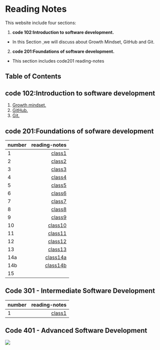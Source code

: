 
# Reading Notes

This website include four sections:
1. **code 102:Introduction to software development.**
* In this Section ,we will discuss about Growth Mindset, GitHub and Git.
2. **code 201:Foundations of software development.**
* This section includes code201 reading-notes 

## Table of Contents
## code 102:Introduction to software development
1. [ Growth mindset. ](https://duhaalazzam.github.io/reading-notes/growth)
2. [ GitHub. ](https://duhaalazzam.github.io/reading-notes/summery)
3. [ Git. ](https://duhaalazzam.github.io/reading-notes/git)
## code 201:Foundations of sofware development

| number     | reading-notes                                                                   |
| -----------| -------------------------------------------------------------------------------:|
| 1          |  [class1](https://duhaalazzam.github.io/reading-notes/class-01)                 |
| 2          |  [class2](https://duhaalazzam.github.io/reading-notes/class-02)                 |      
| 3          |  [class3](https://duhaalazzam.github.io/reading-notes/class-03)                 |                                                           
| 4          |  [class4](https://duhaalazzam.github.io/reading-notes/class-04)                 |  
| 5          |  [class5](https://duhaalazzam.github.io/reading-notes/class-05)                 |                                                            
| 6          |  [class6](https://duhaalazzam.github.io/reading-notes/class-06)                 |                                                              
| 7          |  [class7](https://duhaalazzam.github.io/reading-notes/class-07)                 |                                                            
| 8          |  [class8](https://duhaalazzam.github.io/reading-notes/class-08)                 |                                                             
| 9          |  [class9](https://duhaalazzam.github.io/reading-notes/class-09)                 |                                                             
| 10         |  [class10](https://duhaalazzam.github.io/reading-notes/class-10)                |                                                           
| 11         |  [class11](https://duhaalazzam.github.io/reading-notes/class-11)                |                                                              
| 12         |  [class12](https://duhaalazzam.github.io/reading-notes/class-12)                |                                                            
| 13         |  [class13](https://duhaalazzam.github.io/reading-notes/class-13)                |                                                           
| 14a        |  [class14a](https://duhaalazzam.github.io/reading-notes/class-14a)              |                                                               
| 14b        |  [class14b](https://duhaalazzam.github.io/reading-notes/class-14b)              |                                                                
| 15         |                                                                                 |

## Code 301 - Intermediate Software Development

| number     | reading-notes                                                                   |
| -----------| -------------------------------------------------------------------------------:|
| 1          |  [class1](https://duhaalazzam.github.io/reading-notes/class301-1)               |
## Code 401 - Advanced Software Development

![](https://dashboard.madaresonajo.com/images/Luminus%20Technical%20University%20College/1595913289.png)
